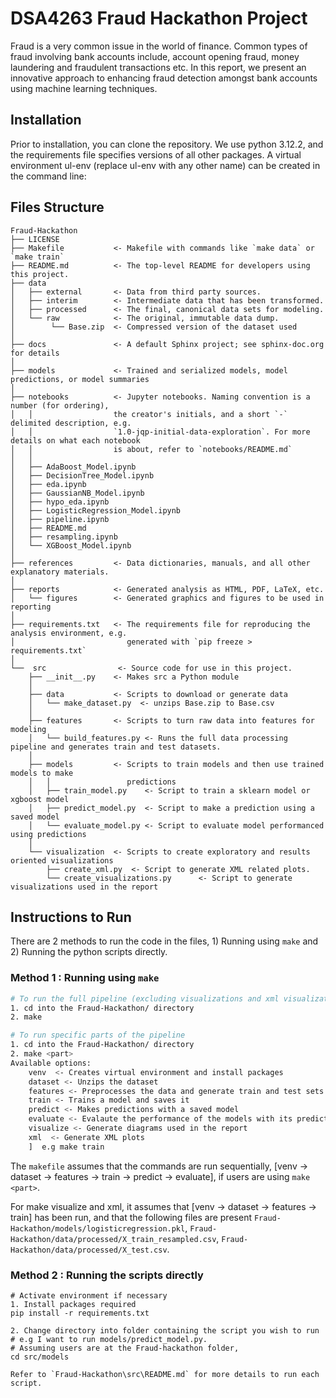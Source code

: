 # DSA4263 Fraud Hackathon Project
Fraud is a very common issue in the world of finance. Common types of fraud involving bank accounts include, account opening fraud, money laundering and fraudulent transactions etc. In this report, we present an innovative approach to enhancing fraud detection amongst bank accounts using machine learning techniques.

## Installation 
Prior to installation, you can clone the repository. We use python 3.12.2, and the requirements file specifies versions of all other packages. A virtual environment ul-env (replace ul-env with any other name) can be created in the command line:


## Files Structure
```
Fraud-Hackathon
├── LICENSE
├── Makefile           <- Makefile with commands like `make data` or `make train`
├── README.md          <- The top-level README for developers using this project.
├── data
│   ├── external       <- Data from third party sources.
│   ├── interim        <- Intermediate data that has been transformed.
│   ├── processed      <- The final, canonical data sets for modeling.
│   └── raw            <- The original, immutable data dump.
│        └── Base.zip  <- Compressed version of the dataset used
│
├── docs               <- A default Sphinx project; see sphinx-doc.org for details
│
├── models             <- Trained and serialized models, model predictions, or model summaries
│
├── notebooks          <- Jupyter notebooks. Naming convention is a number (for ordering),
│   │                  the creator's initials, and a short `-` delimited description, e.g.
│   │                  `1.0-jqp-initial-data-exploration`. For more details on what each notebook
│   │                  is about, refer to `notebooks/README.md`
│   │ 
│   ├── AdaBoost_Model.ipynb 
│   ├── DecisionTree_Model.ipynb
│   ├── eda.ipynb
│   ├── GaussianNB_Model.ipynb
│   ├── hypo_eda.ipynb
│   ├── LogisticRegression_Model.ipynb
│   ├── pipeline.ipynb
│   ├── README.md
│   ├── resampling.ipynb
│   └── XGBoost_Model.ipynb
│  
├── references         <- Data dictionaries, manuals, and all other explanatory materials.
│
├── reports            <- Generated analysis as HTML, PDF, LaTeX, etc.
│   └── figures        <- Generated graphics and figures to be used in reporting
│
├── requirements.txt   <- The requirements file for reproducing the analysis environment, e.g.
│                         generated with `pip freeze > requirements.txt`
│
└──  src                <- Source code for use in this project.
    ├── __init__.py    <- Makes src a Python module
    │
    ├── data           <- Scripts to download or generate data
    │   └── make_dataset.py  <- unzips Base.zip to Base.csv
    │
    ├── features       <- Scripts to turn raw data into features for modeling
    │   └── build_features.py <- Runs the full data processing pipeline and generates train and test datasets.
    │
    ├── models         <- Scripts to train models and then use trained models to make
    │   │                 predictions
    │   ├── train_model.py    <- Script to train a sklearn model or xgboost model
    │   ├── predict_model.py  <- Script to make a prediction using a saved model
    │   └── evaluate_model.py <- Script to evaluate model performanced using predictions
    │
    └── visualization  <- Scripts to create exploratory and results oriented visualizations
        ├── create_xml.py  <- Script to generate XML related plots.
        └── create_visualizations.py      <- Script to generate visualizations used in the report
```


## Instructions to Run
There are 2 methods to run the code in the files, 1) Running using `make` and 2) Running the python scripts directly.

### Method 1 : Running using `make`
```bash
# To run the full pipeline (excluding visualizations and xml visualizations)
1. cd into the Fraud-Hackathon/ directory
2. make
```
```bash
# To run specific parts of the pipeline
1. cd into the Fraud-Hackathon/ directory
2. make <part>  
Available options: 
    venv  <- Creates virtual environment and install packages   
    dataset <- Unzips the dataset
    features <- Preprocesses the data and generate train and test sets
    train <- Trains a model and saves it
    predict <- Makes predictions with a saved model
    evaluate <- Evalaute the performance of the models with its predictions
    visualize <- Generate diagrams used in the report
    xml  <- Generate XML plots 
    ]  e.g make train 
```
The `makefile` assumes that the commands are run sequentially, [venv -> dataset -> features -> train -> predict -> evaluate], if users are using `make <part>`.

For make visualize and xml, it assumes that [venv -> dataset -> features -> train] has been run, and that the following files are present `Fraud-Hackathon/models/logisticregression.pkl`, `Fraud-Hackathon/data/processed/X_train_resampled.csv`, `Fraud-Hackathon/data/processed/X_test.csv`.

### Method 2 : Running the scripts directly
```text
# Activate environment if necessary
1. Install packages required 
pip install -r requirements.txt

2. Change directory into folder containing the script you wish to run
# e.g I want to run models/predict_model.py. 
# Assuming users are at the Fraud-hackathon folder,
cd src/models

Refer to `Fraud-Hackathon\src\README.md` for more details to run each script.
```